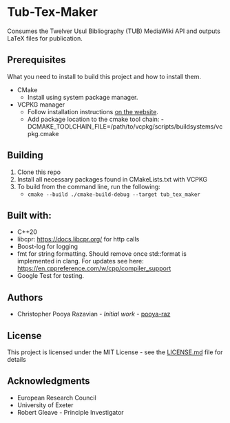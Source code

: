 # Tub-Tex-Maker
Consumes the Twelver Usul Bibliography (TUB) MediaWiki API and outputs LaTeX files for publication.

## Prerequisites
What you need to install to build this project and how to install them.

* CMake
  * Install using system package manager.
* VCPKG manager
    * Follow installation instructions [on the website](https://vcpkg.io/en/getting-started.html).
    * Add package location to the cmake tool chain: -DCMAKE_TOOLCHAIN_FILE=/path/to/vcpkg/scripts/buildsystems/vcpkg.cmake

## Building
1. Clone this repo
2. Install all necessary packages found in CMakeLists.txt with VCPKG
3. To build from the command line, run the following:
   * `cmake --build ./cmake-build-debug --target tub_tex_maker`

## Built with:
* C++20
* libcpr: https://docs.libcpr.org/ for http calls
* Boost-log for logging
* fmt for string formatting. Should remove once std::format is implemented in clang. For updates see here: https://en.cppreference.com/w/cpp/compiler_support
* Google Test for testing.

## Authors
* Christopher Pooya Razavian - *Initial work* - [pooya-raz](https://github.com/pooya-raz)

## License
This project is licensed under the MIT License - see the [LICENSE.md](LICENSE.md) file for details

## Acknowledgments
* European Research Council
* University of Exeter
* Robert Gleave - Principle Investigator

